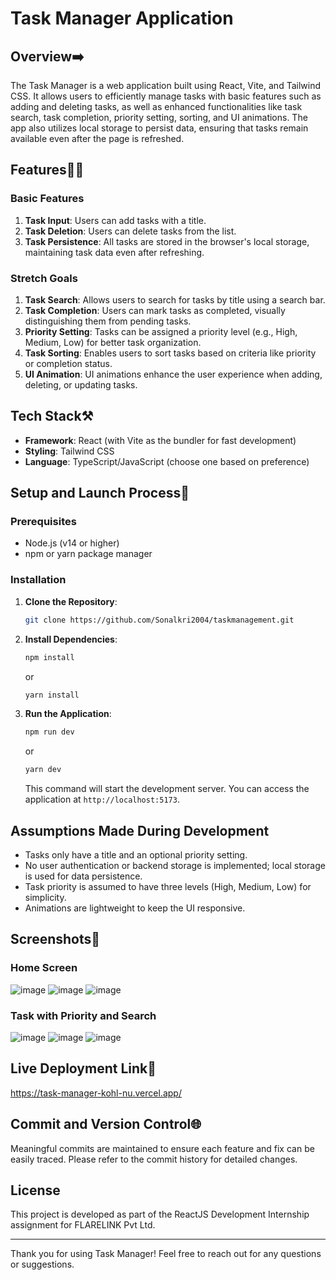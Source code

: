 # Task Manager Application

## Overview➡️

The Task Manager is a web application built using React, Vite, and Tailwind CSS. It allows users to efficiently manage tasks with basic features such as adding and deleting tasks, as well as enhanced functionalities like task search, task completion, priority setting, sorting, and UI animations. The app also utilizes local storage to persist data, ensuring that tasks remain available even after the page is refreshed.

## Features👨‍💻

### Basic Features
1. **Task Input**: Users can add tasks with a title.
2. **Task Deletion**: Users can delete tasks from the list.
3. **Task Persistence**: All tasks are stored in the browser's local storage, maintaining task data even after refreshing.

### Stretch Goals
1. **Task Search**: Allows users to search for tasks by title using a search bar.
2. **Task Completion**: Users can mark tasks as completed, visually distinguishing them from pending tasks.
3. **Priority Setting**: Tasks can be assigned a priority level (e.g., High, Medium, Low) for better task organization.
4. **Task Sorting**: Enables users to sort tasks based on criteria like priority or completion status.
5. **UI Animation**: UI animations enhance the user experience when adding, deleting, or updating tasks.

## Tech Stack⚒️

- **Framework**: React (with Vite as the bundler for fast development)
- **Styling**: Tailwind CSS
- **Language**: TypeScript/JavaScript (choose one based on preference)

## Setup and Launch Process📐

### Prerequisites
- Node.js (v14 or higher)
- npm or yarn package manager

### Installation
1. **Clone the Repository**:
    ```bash
    git clone https://github.com/Sonalkri2004/taskmanagement.git
    ```

2. **Install Dependencies**:
    ```bash
    npm install
    ```
    or
    ```bash
    yarn install
    ```

3. **Run the Application**:
    ```bash
    npm run dev
    ```
    or
    ```bash
    yarn dev
    ```
   This command will start the development server. You can access the application at `http://localhost:5173`.

## Assumptions Made During Development
- Tasks only have a title and an optional priority setting.
- No user authentication or backend storage is implemented; local storage is used for data persistence.
- Task priority is assumed to have three levels (High, Medium, Low) for simplicity.
- Animations are lightweight to keep the UI responsive.

## Screenshots📸

### Home Screen
![image](https://github.com/user-attachments/assets/9eea02ae-9aae-406a-8691-69a9e52165f8)
![image](https://github.com/user-attachments/assets/9d6706ae-7911-4fa9-be67-37638528c895)
![image](https://github.com/user-attachments/assets/1a70e813-9856-483d-9224-c8c2a88fc549)


### Task with Priority and Search
![image](https://github.com/user-attachments/assets/2bab09d9-4558-411c-92ab-28606ed9e173)
![image](https://github.com/user-attachments/assets/cde8d7b1-6e27-4a0a-b5ab-b57ca047091f)
![image](https://github.com/user-attachments/assets/06498a2a-4bda-4d9f-a4f5-872cc4b463c6)

## Live Deployment Link🔗
https://task-manager-kohl-nu.vercel.app/

## Commit and Version Control🌐

Meaningful commits are maintained to ensure each feature and fix can be easily traced. Please refer to the commit history for detailed changes.

## License

This project is developed as part of the ReactJS Development Internship assignment for FLARELINK Pvt Ltd.

---

Thank you for using Task Manager! Feel free to reach out for any questions or suggestions.

